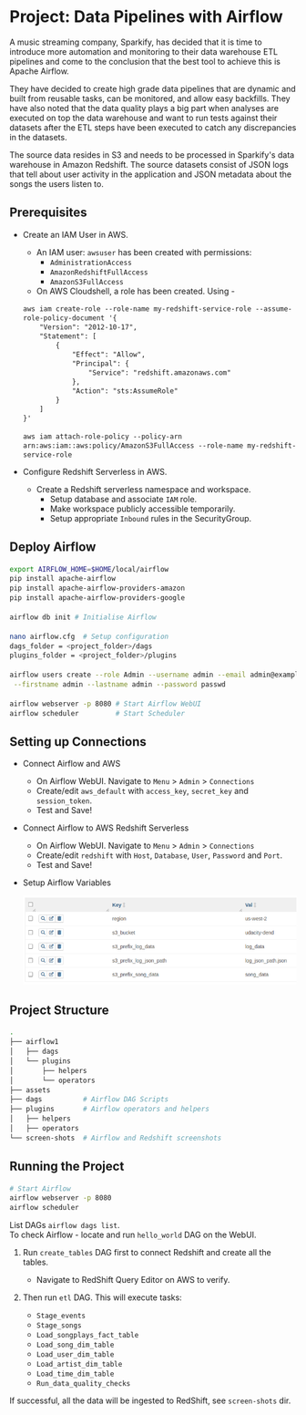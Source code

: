 # Project: Data Pipelines with Airflow

A music streaming company, Sparkify, has decided that it is time to introduce more automation and monitoring to their data warehouse ETL pipelines and come to the conclusion that the best tool to achieve this is Apache Airflow.

They have decided to create high grade data pipelines that are dynamic and built from reusable tasks, can be monitored, and allow easy backfills. They have also noted that the data quality plays a big part when analyses are executed on top the data warehouse and want to run tests against their datasets after the ETL steps have been executed to catch any discrepancies in the datasets.

The source data resides in S3 and needs to be processed in Sparkify's data warehouse in Amazon Redshift. The source datasets consist of JSON logs that tell about user activity in the application and JSON metadata about the songs the users listen to.

## Prerequisites
- Create an IAM User in AWS.
  - An IAM user: `awsuser` has been created with permissions: 
    - `AdministrationAccess`
    - `AmazonRedshiftFullAccess`
    - `AmazonS3FullAccess`
  - On AWS Cloudshell, a role has been created. Using -

   ```
   aws iam create-role --role-name my-redshift-service-role --assume-role-policy-document '{
       "Version": "2012-10-17",
       "Statement": [
           {
               "Effect": "Allow",
               "Principal": {
                   "Service": "redshift.amazonaws.com"
               },
               "Action": "sts:AssumeRole"
           }
       ]
   }'

   aws iam attach-role-policy --policy-arn arn:aws:iam::aws:policy/AmazonS3FullAccess --role-name my-redshift-service-role
   ```

- Configure Redshift Serverless in AWS.
  - Create a Redshift serverless namespace and workspace.
    - Setup database and associate `IAM` role.
    - Make workspace publicly accessible temporarily.
    - Setup appropriate `Inbound` rules in the SecurityGroup.

## Deploy Airflow

```bash
export AIRFLOW_HOME=$HOME/local/airflow
pip install apache-airflow
pip install apache-airflow-providers-amazon
pip install apache-airflow-providers-google

airflow db init # Initialise Airflow

nano airflow.cfg  # Setup configuration
dags_folder = <project_folder>/dags
plugins_folder = <project_folder>/plugins

airflow users create --role Admin --username admin --email admin@example.com \
 --firstname admin --lastname admin --password passwd

airflow webserver -p 8080 # Start Airflow WebUI
airflow scheduler         # Start Scheduler
```

## Setting up Connections

- Connect Airflow and AWS
  - On Airflow WebUI. Navigate to `Menu` > `Admin` > `Connections`
  - Create/edit `aws_default` with `access_key`, `secret_key` and `session_token`.
  - Test and Save!


- Connect Airflow to AWS Redshift Serverless
  - On Airflow WebUI. Navigate to `Menu` > `Admin` > `Connections`
  - Create/edit `redshift` with `Host`, `Database`, `User`, `Password` and `Port`.
  - Test and Save!

- Setup Airflow Variables

   <img src="screen-shots/airflow-variables.png" alt="Airflow Variables" width="500"/>

## Project Structure

```bash
.
├── airflow1
│   ├── dags
│   └── plugins
│       ├── helpers
│       └── operators
├── assets
├── dags          # Airflow DAG Scripts
├── plugins       # Airflow operators and helpers 
│   ├── helpers
│   ├── operators
└── screen-shots  # Airflow and Redshift screenshots
```

## Running the Project

```bash
# Start Airflow
airflow webserver -p 8080
airflow scheduler
```

List DAGs `airflow dags list`. <br>To check Airflow - locate and run `hello_world` DAG on the WebUI.

1. Run `create_tables` DAG first to connect Redshift and create all the tables. 
   - Navigate to RedShift Query Editor on AWS to verify.

2. Then run `etl` DAG. This will execute tasks:
   - `Stage_events`
   - `Stage_songs`
   - `Load_songplays_fact_table`
   - `Load_song_dim_table`
   - `Load_user_dim_table`
   - `Load_artist_dim_table`
   - `Load_time_dim_table`
   - `Run_data_quality_checks`

If successful, all the data will be ingested to RedShift, see `screen-shots` dir.
